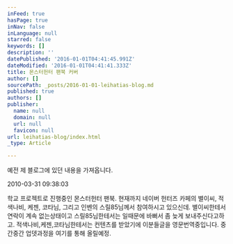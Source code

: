 ```yaml
---
inFeed: true
hasPage: true
inNav: false
inLanguage: null
starred: false
keywords: []
description: ''
datePublished: '2016-01-01T04:41:45.991Z'
dateModified: '2016-01-01T04:41:41.333Z'
title: 몬스터헌터 팬북 커버
author: []
sourcePath: _posts/2016-01-01-leihatias-blog.md
published: true
authors: []
publisher:
  name: null
  domain: null
  url: null
  favicon: null
url: leihatias-blog/index.html
_type: Article

---
```

예전 제 블로그에 있던 내용을 가져옵니다.

2010-03-31 09:38:03

학교 프로젝트로 진행중인 몬스터헌터 팬북. 현재까지 네이버 헌터즈 카페의 별이씨, 적색나비, 케젠, 코타님, 그리고 인벤의 스릴85님께서 참여하시고 있으신데. 별이씨한테서 연락이 계속 없는상태이고 스릴85님한테서는 일때문에 바뻐서 좀 늦게 보내주신다고하고. 적색나비,케젠,코타님한테서는 컨텐츠를 받았기에 이분들글을 영문번역중입니다. 중간중간 업뎃과정을 여기를 통해 올릴예정.